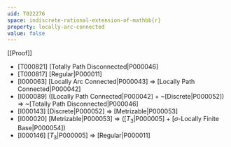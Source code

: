 ```yaml
---
uid: T022276
space: indiscrete-rational-extension-of-mathbb{r}
property: locally-arc-connected
value: false
---
```

[[Proof]]

* [T000821] [Totally Path Disconnected|P000046]
* [T000817] [Regular|P000011]
* [I000063] [Locally Arc Connected|P000043] => [Locally Path Connected|P000042]
* [I000089] ([Locally Path Connected|P000042] + ~[Discrete|P000052]) => ~[Totally Path Disconnected|P000046]
* [I000143] [Discrete|P000052] => [Metrizable|P000053]
* [I000020] [Metrizable|P000053] => ([$T_3$|P000005] + [$\sigma$-Locally Finite Base|P000054])
* [I000146] [$T_3$|P000005] => [Regular|P000011]

